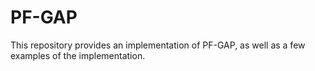 # PF-GAP

This repository provides an implementation of PF-GAP, as well as a few examples of the implementation.
